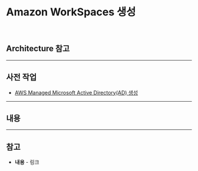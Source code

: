 # Amazon WorkSpaces 생성

<br/>

## Architecture 참고


<hr>

## 사전 작업
- [AWS Managed Microsoft Active Directory(AD) 생성](https://github.com/kva231/AWS-Tech-Note/blob/master/Security%2C%20Identity%2C%20%26%20Compliance/AWS%20Directory%20Service/AWS%20Managed%20Microsoft%20Active%20Directory(AD)%20%EC%83%9D%EC%84%B1.md)

<hr>

## 내용


<hr>

## 참고
- **내용** - 링크
